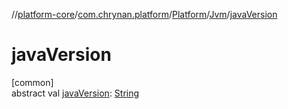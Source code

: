 //[platform-core](../../../../index.md)/[com.chrynan.platform](../../index.md)/[Platform](../index.md)/[Jvm](index.md)/[javaVersion](java-version.md)

# javaVersion

[common]\
abstract val [javaVersion](java-version.md): [String](https://kotlinlang.org/api/latest/jvm/stdlib/kotlin/-string/index.html)
